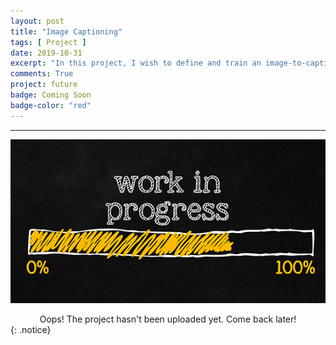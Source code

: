 ```yaml
---
layout: post
title: "Image Captioning"
tags: [ Project ]
date: 2019-10-31
excerpt: "In this project, I wish to define and train an image-to-caption model, that can produce descriptions for real world images using Vision Deep CNN and Language Generating RNN"
comments: True
project: future
badge: Coming Soon
badge-color: "red"
---
```


---

![png](/assets/img/wip.jpg)
<center> Oops! The project hasn't been uploaded yet. Come back later! </center>
{: .notice}
